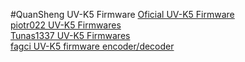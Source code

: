 #QuanSheng UV-K5 Firmware
[Oficial UV-K5 Firmware](http://en.qsfj.com/products/3002)<br>
[piotr022 UV-K5 Firmwares](https://github.com/piotr022/UV_K5_playground/releases)<br>
[Tunas1337 UV-K5 Firmwares](https://github.com/Tunas1337/UV-K5-Modded-Firmwares)<br>
[fagci UV-K5 firmware encoder/decoder](https://github.com/fagci/qs-uvk5-firmware-modder)
